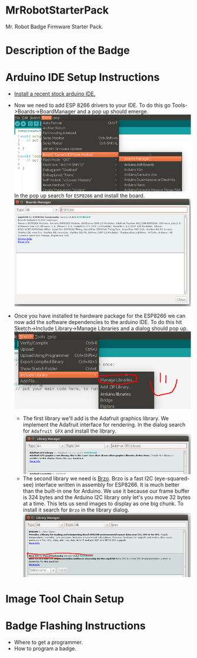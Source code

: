 # MrRobotStarterPack
Mr. Robot Badge Firmware Starter Pack.

# Description of the Badge
# Arduino IDE Setup Instructions
* [Install a recent stock arduino IDE.](https://www.arduino.cc/en/Main/Software)
* Now we need to add ESP 8266 drivers to your IDE. To do this go Tools->Boards->BoardManager and a pop up should emerge.
  ![Board](./img/boards.png)
  In the pop up search for `ESP8266` and install the board.
  ![Set Board](./img/set_board.png)

* Once you have installed te hardware package for the ESP8266 we can now add the software dependencies to the arduino IDE. To do this hit Sketch->Include Library->Manage Libraries and a dialog should pop up.
  ![Add library](./img/addlib.png)
  * The first library we'll add is the Adafruit graphics library. We implement the Adafruit interface for rendering. In the dialog search for `Adafruit GFX` and install the library.
  ![GFX](./img/gfx.png)
  * The second library we need is [Brzo](https://github.com/pasko-zh/brzo_i2c). Brzo is a fast I2C (eye-squared-see) interface written in assembly for ESP8266. It is much better than the built-in one for Arduino. We use it because our frame buffer is 324 bytes and the Arduino I2C library only let's you move 32 bytes at a time. This lets us send images to display as one big chunk. To install it search for `Brzo` in the library dialog.
  ![brzo](./img/brzo.png)

# Image Tool Chain Setup
# Badge Flashing Instructions
  * Where to get a programmer.
  * How to program a badge.
